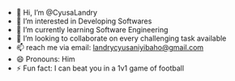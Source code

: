 - 👋 Hi, I’m @CyusaLandry
- 👀 I’m interested in Developing Softwares
- 🌱 I’m currently learning Software Engineering 
- 💞️ I’m looking to collaborate on every challenging task available 
- 📫 reach me via email: landrycyusaniyibaho@gmail.com
- 😄 Pronouns: Him
- ⚡ Fun fact: I can beat you in a 1v1 game of football

<!---
CyusaLandry/CyusaLandry is a ✨ special ✨ repository because its `README.md` (this file) appears on your GitHub profile.
You can click the Preview link to take a look at your changes.
--->
